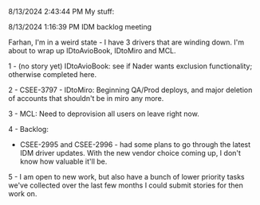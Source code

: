 8/13/2024 2:43:44 PM
My stuff:

8/13/2024 1:16:39 PM
IDM backlog meeting

Farhan, I'm in a weird state - I have 3 drivers that are winding down. I'm about to wrap up IDtoAvioBook, IDtoMiro and MCL.

1 - (no story yet) IDtoAvioBook: see if Nader wants exclusion functionality; otherwise completed here.

2 - CSEE-3797 - IDtoMiro: Beginning QA/Prod deploys, and major deletion of accounts that shouldn't be in miro any more.

3 - MCL: Need to deprovision all users on leave right now.

4 - Backlog:
 - CSEE-2995 and CSEE-2996 - had some plans to go through the latest IDM driver updates. With the new vendor choice coming up, I don't know how valuable it'll be.

5 - I am open to new work, but also have a bunch of lower priority tasks we've collected over the last few months I could submit stories for then work on.

